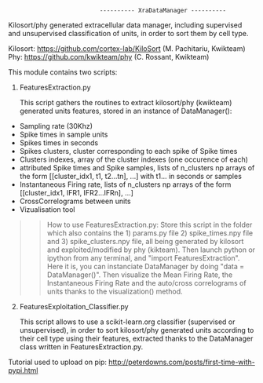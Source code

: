 					          ---------- XraDataManager ----------


Kilosort/phy generated extracellular data manager, including supervised and unsupervised classification of units, in order to sort them by cell type.

Kilosort: https://github.com/cortex-lab/KiloSort (M. Pachitariu, Kwikteam)
Phy: https://github.com/kwikteam/phy (C. Rossant, Kwikteam)


This module contains two scripts:

1) FeaturesExtraction.py

	This script gathers the routines to extract kilosort/phy (kwikteam) generated units features,
stored in an instance of DataManager():
 - Sampling rate (30Khz)
 - Spike times in sample units
 - Spikes times in seconds
 - Spikes clusters, cluster corresponding to each spike of Spike times
 - Clusters indexes, array of the cluster indexes (one occurence of each)
 - attributed Spike times and Spike samples, lists of n_clusters np arrays of the form [[cluster_idx1, t1, t2...tn], ...] with t1... in seconds or samples
 - Instantaneous Firing rate, lists of n_clusters np arrays of the form [[cluster_idx1, IFR1, IFR2...IFRn], ...]
 - CrossCorrelograms between units
 - Vizualisation tool


>> How to use FeaturesExtraction.py:
	Store this script in the folder which also contains the 1) params.py file 2) spike_times.npy file and 3) spike_clusters.npy file,
all being generated by kilosort and exploited/modified by phy (kikteam).
	Then launch python or ipython from any terminal, and "import FeaturesExtraction". Here it is, you can instanciate DataManager by doing "data = DataManager()".
	Then visualize the Mean Firing Rate, the Instantaneous Firing Rate and the auto/cross correlograms of units thanks to the visualization() method.

2) FeaturesExploitation_Classifier.py

	This script allows to use a scikit-learn.org classifier (supervised or unsupervised),
in order to sort kilosort/phy generated units according to their cell type
using their features, extracted thanks to the DataManager class written in FeaturesExtraction.py.


Tutorial used to upload on pip: http://peterdowns.com/posts/first-time-with-pypi.html

